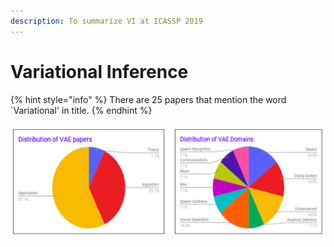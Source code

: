 ```yaml
---
description: To summarize VI at ICASSP 2019
---
```


# Variational Inference



{% hint style="info" %}
 There are 25 papers that mention the word \`Variational' in title.
{% endhint %}

![](.gitbook/assets/dist_vae.png)

